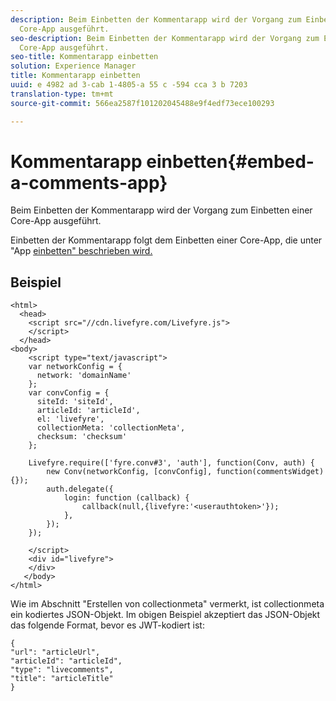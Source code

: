 ```yaml
---
description: Beim Einbetten der Kommentarapp wird der Vorgang zum Einbetten einer
  Core-App ausgeführt.
seo-description: Beim Einbetten der Kommentarapp wird der Vorgang zum Einbetten einer
  Core-App ausgeführt.
seo-title: Kommentarapp einbetten
solution: Experience Manager
title: Kommentarapp einbetten
uuid: e 4982 ad 3-cab 1-4805-a 55 c -594 cca 3 b 7203
translation-type: tm+mt
source-git-commit: 566ea2587f101202045488e9f4edf73ece100293

---
```



# Kommentarapp einbetten{#embed-a-comments-app}

Beim Einbetten der Kommentarapp wird der Vorgang zum Einbetten einer Core-App ausgeführt.

Einbetten der Kommentarapp folgt dem Einbetten einer Core-App, die unter "App [einbetten" beschrieben wird.](/help/implementation/c-getting-started/c-implementation-process/c-using-livefyre.js-to-create-customize-and-use-apps-on-your-site.md)

## Beispiel 

```
<html> 
  <head> 
    <script src="//cdn.livefyre.com/Livefyre.js"> 
    </script> 
  </head> 
<body> 
    <script type="text/javascript"> 
    var networkConfig = { 
      network: 'domainName' 
    }; 
    var convConfig = { 
      siteId: 'siteId', 
      articleId: 'articleId', 
      el: 'livefyre', 
      collectionMeta: 'collectionMeta', 
      checksum: 'checksum' 
    }; 
    
    Livefyre.require(['fyre.conv#3', 'auth'], function(Conv, auth) { 
        new Conv(networkConfig, [convConfig], function(commentsWidget) {}); 
        auth.delegate({ 
            login: function (callback) { 
                callback(null,{livefyre:'<userauthtoken>'}); 
            }, 
        }); 
    }); 
  
    </script> 
    <div id="livefyre"> 
    </div> 
   </body> 
</html>
```

Wie im Abschnitt "Erstellen von collectionmeta" vermerkt, ist collectionmeta ein kodiertes JSON-Objekt. Im obigen Beispiel akzeptiert das JSON-Objekt das folgende Format, bevor es JWT-kodiert ist:

```
{ 
"url": "articleUrl",  
"articleId": "articleId",  
"type": "livecomments",  
"title": "articleTitle" 
}
```

